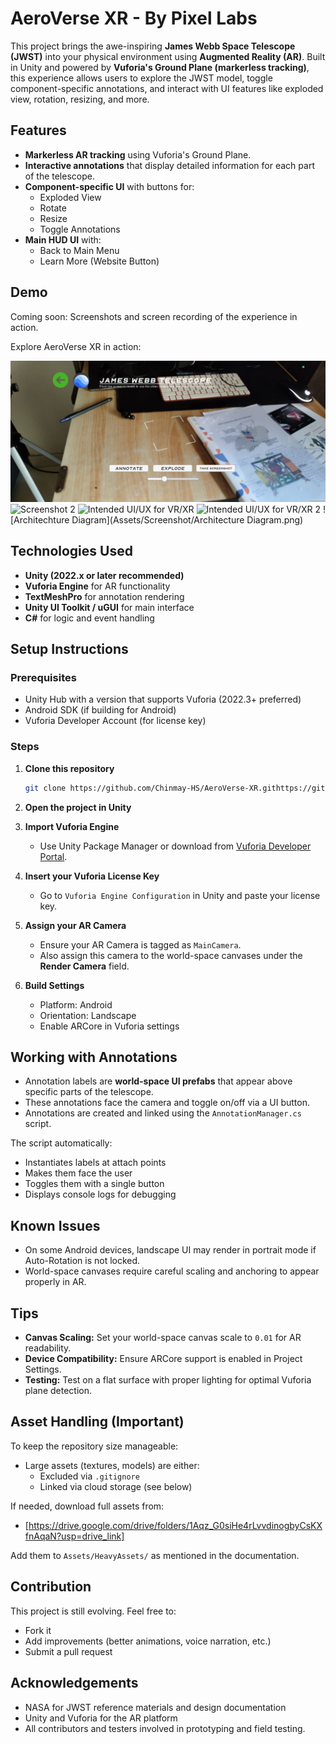 # AeroVerse XR - By Pixel Labs

This project brings the awe-inspiring **James Webb Space Telescope (JWST)** into your physical environment using **Augmented Reality (AR)**. Built in Unity and powered by **Vuforia's Ground Plane (markerless tracking)**, this experience allows users to explore the JWST model, toggle component-specific annotations, and interact with UI features like exploded view, rotation, resizing, and more.

## Features

- **Markerless AR tracking** using Vuforia's Ground Plane.
- **Interactive annotations** that display detailed information for each part of the telescope.
- **Component-specific UI** with buttons for:
  - Exploded View
  - Rotate
  - Resize
  - Toggle Annotations
- **Main HUD UI** with:
  - Back to Main Menu
  - Learn More (Website Button)

## Demo

Coming soon: Screenshots and screen recording of the experience in action.

Explore AeroVerse XR in action:

![Screenshot 1](Assets/Screenshots/MobileDemo1.jpeg)
![Screenshot 2](Assets/Screenshot/MobileDemo2.png)
![Intended UI/UX for VR/XR](Assets/Screenshot/XR-VR1.png)
![Intended UI/UX for VR/XR 2](Assets/Screenshot/XR-VR2.png)
![Architechture Diagram](Assets/Screenshot/Architecture Diagram.png)


## Technologies Used

- **Unity (2022.x or later recommended)**
- **Vuforia Engine** for AR functionality
- **TextMeshPro** for annotation rendering
- **Unity UI Toolkit / uGUI** for main interface
- **C#** for logic and event handling

## Setup Instructions

### Prerequisites

- Unity Hub with a version that supports Vuforia (2022.3+ preferred)
- Android SDK (if building for Android)
- Vuforia Developer Account (for license key)

### Steps

1. **Clone this repository**

   ```bash
   git clone https://github.com/Chinmay-HS/AeroVerse-XR.githttps://github.com/your-username/jwst-ar-vuforia.git
   ```

2. **Open the project in Unity**

3. **Import Vuforia Engine**
   - Use Unity Package Manager or download from [Vuforia Developer Portal](https://developer.vuforia.com/).

4. **Insert your Vuforia License Key**
   - Go to `Vuforia Engine Configuration` in Unity and paste your license key.

5. **Assign your AR Camera**
   - Ensure your AR Camera is tagged as `MainCamera`.
   - Also assign this camera to the world-space canvases under the **Render Camera** field.

6. **Build Settings**
   - Platform: Android
   - Orientation: Landscape
   - Enable ARCore in Vuforia settings

## Working with Annotations

- Annotation labels are **world-space UI prefabs** that appear above specific parts of the telescope.
- These annotations face the camera and toggle on/off via a UI button.
- Annotations are created and linked using the `AnnotationManager.cs` script. 

The script automatically:
- Instantiates labels at attach points
- Makes them face the user
- Toggles them with a single button
- Displays console logs for debugging

## Known Issues

- On some Android devices, landscape UI may render in portrait mode if Auto-Rotation is not locked.
- World-space canvases require careful scaling and anchoring to appear properly in AR.

## Tips

- **Canvas Scaling:** Set your world-space canvas scale to `0.01` for AR readability.
- **Device Compatibility:** Ensure ARCore support is enabled in Project Settings.
- **Testing:** Test on a flat surface with proper lighting for optimal Vuforia plane detection.

## Asset Handling (Important)

To keep the repository size manageable:
- Large assets (textures, models) are either:
  - Excluded via `.gitignore`
  - Linked via cloud storage (see below)
  
If needed, download full assets from:
- [https://drive.google.com/drive/folders/1Aqz_G0siHe4rLvvdinogbyCsKXfnAqaN?usp=drive_link]

Add them to `Assets/HeavyAssets/` as mentioned in the documentation.

## Contribution

This project is still evolving. Feel free to:
- Fork it
- Add improvements (better animations, voice narration, etc.)
- Submit a pull request

## Acknowledgements

- NASA for JWST reference materials and design documentation
- Unity and Vuforia for the AR platform
- All contributors and testers involved in prototyping and field testing.